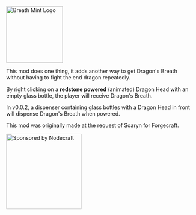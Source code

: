 
<img src="https://f000.backblazeb2.com/file/miningmark48-files/2019/11/03/banner.png" alt="Breath Mint Logo" height=150>

This mod does one thing, it adds another way to get Dragon's Breath without having to fight the end dragon repeatedly.

By right clicking on a **redstone powered** (animated) Dragon Head with an empty glass bottle, the player will receive Dragon's Breath.

In v0.0.2, a dispenser containing glass bottles with a Dragon Head in front will dispense Dragon's Breath when powered.

This mod was originally made at the request of Soaryn for Forgecraft.

<img src="https://i.imgur.com/b388CD6.png" alt="Sponsored by Nodecraft" href="https://nodecraft.com/?utm_source=miningmark48" height=200>
